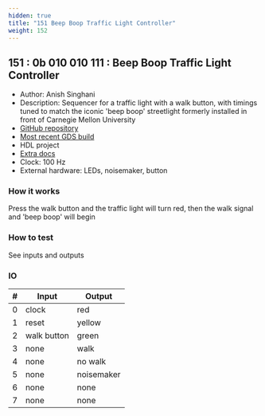 ```yaml
---
hidden: true
title: "151 Beep Boop Traffic Light Controller"
weight: 152
---
```


## 151 : 0b 010 010 111 : Beep Boop Traffic Light Controller

* Author: Anish Singhani
* Description: Sequencer for a traffic light with a walk button, with timings tuned to match the iconic 'beep boop' streetlight formerly installed in front of Carnegie Mellon University
* [GitHub repository](https://github.com/asinghani/tt02-beepboop)
* [Most recent GDS build](https://github.com/asinghani/tt02-beepboop/actions/runs/3600275715)
* HDL project
* [Extra docs]()
* Clock: 100 Hz
* External hardware: LEDs, noisemaker, button



### How it works

Press the walk button and the traffic light will turn red, then the walk signal and 'beep boop' will begin

### How to test

See inputs and outputs

### IO

| # | Input        | Output       |
|---|--------------|--------------|
| 0 | clock  | red |
| 1 | reset  | yellow |
| 2 | walk button  | green |
| 3 | none  | walk |
| 4 | none  | no walk |
| 5 | none  | noisemaker |
| 6 | none  | none |
| 7 | none  | none |
